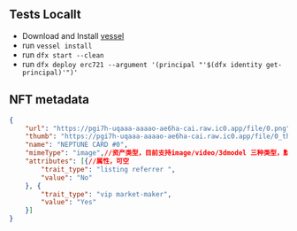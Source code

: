 ## Tests Locallt

- Download and Install [vessel](https://github.com/dfinity/vessel)
- run `vessel install`
- run `dfx start --clean`
- run `dfx deploy erc721 --argument '(principal "'$(dfx identity get-principal)'")'`

## NFT metadata
```json
{
	"url": "https://pgi7h-uqaaa-aaaao-ae6ha-cai.raw.ic0.app/file/0.png",//NFT主资产地址，不可空
	"thumb": "https://pgi7h-uqaaa-aaaao-ae6ha-cai.raw.ic0.app/file/0_thumb.jpeg",//NFT资产缩略图，可空
	"name": "NEPTUNE CARD #0",
	"mimeType": "image",//资产类型，目前支持image/video/3dmodel 三种类型，默认image
	"attributes": [{//属性，可空
		"trait_type": "listing referrer ",
		"value": "No"
	}, {
		"trait_type": "vip market-maker",
		"value": "Yes"
	}]
}
```